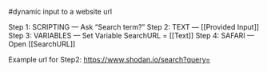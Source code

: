 #dynamic input to a website url

Step 1: SCRIPTING — Ask “Search term?”
Step 2: TEXT — <url> [[Provided Input]]
Step 3: VARIABLES — Set Variable  SearchURL = [[Text]]
Step 4: SAFARI — Open [[SearchURL]]

Example url for Step2: https://www.shodan.io/search?query=